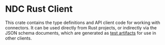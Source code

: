 # NDC Rust Client

This crate contains the type definitions and API client code for working with connectors. It can be used directly from Rust projects, or indirectly via the JSON schema documents, which are generated as [test artifacts](tests/json_schema) for use in other clients.